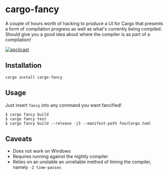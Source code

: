 # cargo-fancy

A couple of hours worth of hacking to produce a UI for Cargo that presents a
form of compilation progress as well as what's currently being compiled. Should
give you a good idea about where the compiler is as part of a compilation!

[![asciicast](https://asciinema.org/a/dbid3w8jqdpc7sauqdzkn784t.png)](https://asciinema.org/a/dbid3w8jqdpc7sauqdzkn784t)

## Installation

```
cargo install cargo-fancy
```

## Usage

Just insert `fancy` into any command you want fancified!

```
$ cargo fancy build
$ cargo fancy test
$ cargo fancy build --release -j3 --manifest-path foo/Cargo.toml
```

## Caveats

* Does not work on Windows
* Requires running against the nightly compiler
* Relies on an unstable an unreliable method of timing the compiler, namely `-Z
  time-passes`

